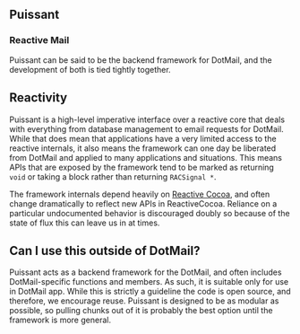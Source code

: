 ## Puissant
### Reactive Mail

Puissant can be said to be the backend framework for DotMail, and the development of both is tied tightly together.  

## Reactivity

Puissant is a high-level imperative interface over a reactive core that deals with everything from database management to email requests for DotMail.  While that does mean that applications have a very limited access to the reactive internals, it also means the framework can one day be liberated from DotMail and applied to many applications and situations.  This means APIs that are exposed by the framework tend to be marked as returning `void` or taking a block rather than returning `RACSignal *`. 

The framework internals depend heavily on [Reactive Cocoa](https://github.com/ReactiveCocoa/ReactiveCocoa), and often change dramatically to reflect new APIs in ReactiveCocoa.  Reliance on a particular undocumented behavior is discouraged doubly so because of the state of flux this can leave us in at times.

## Can I use this outside of DotMail?

Puissant acts as a backend framework for the DotMail, and often includes DotMail-specific functions and members.  As such, it is suitable only for use in DotMail app.  While this is strictly a guideline the code is open source, and therefore, we encourage reuse.  Puissant is designed to be as modular as possible, so pulling chunks out of it is probably the best option until the framework is more general. 